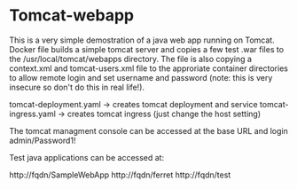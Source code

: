 # Tomcat-webapp

This is a very simple demostration of a java web app running on Tomcat.  Docker file builds a simple tomcat server and copies a few test .war files to the /usr/local/tomcat/webapps directory.  The file is also copying a context.xml and tomcat-users.xml file to the approriate container directories to allow remote login and set username and password (note: this is very insecure so don't do this in real life!).

tomcat-deployment.yaml -> creates tomcat deployment and service
tomcat-ingress.yaml -> creates tomcat ingress (just change the host setting)

The tomcat managment console can be accessed at the base URL and login admin/Password1!

Test java applications can be accessed at:

http://fqdn/SampleWebApp
http://fqdn/ferret
http://fqdn/test
